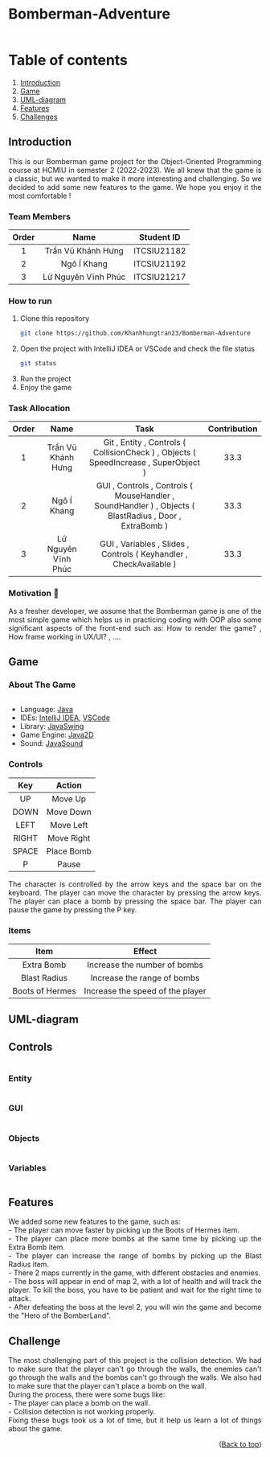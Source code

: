 

# Bomberman-Adventure
<!--suppress ALL -->
<div align="center">
<img src="Bomberman-Adventure-master/resources/Screenshots/Menu.png" alt="">
</div>

# Table of contents
1. [Introduction](#Introduction)
2. [Game](#Game)
3. [UML-diagram](#UML-diagram)
4. [Features](#Features)
5. [Challenges](#Challenges)

<!-- <details>
<summary>Table of Contents</summary>
<ol>
    <li>
        <a href="#Introduction">Introduction</a>
        <ul>
            <li><a href="#Team-Members">Team Members</a></li>
            <li><a href="#How-to-Run">How to Run</a></li>
            <li><a href="#Task-Allocation">Task Allocation</a></li>
        </ul>
    </li>
    <li>
        <a href="#Game">Game</a>
        <ul>
            <li><a href="#About-the-Game">About the Game</a></li>
            <li><a href="#Controls">Controls</a></li>
            <li><a href="#Items">Items</a></li>
        </ul>
    </li>
    <li><a href="#UML-diagram">UML-diagram</a></li>
    <li><a href="#Features">Features</a></li>
    <li><a href="#Challenges">Challenges</a></li>
</ol>
</details> -->

<!-- ABOUT THE PROJECT -->

## Introduction
<div style = "text-align: justify">
This is our Bomberman game project for the Object-Oriented Programming course at HCMIU in semester 2 (2022-2023). We all knew that the game is a classic, but we wanted to make it more interesting and challenging. So we decided to add some new features to the game. We hope you enjoy it the most comfortable  !
</div>

### Team Members

| Order |         Name          | Student ID  |
|:-----:|:---------------------:|:-----------:|
|   1   |   Trần Vũ Khánh Hưng  | ITCSIU21182 |
|   2   |   Ngô Í Khang         | ITCSIU21192 |
|   3   |   Lữ Nguyên Vĩnh Phúc | ITCSIU21217 |


### How to run

1. Clone this repository
    ```sh
    git clone https://github.com/Khanhhungtran23/Bomberman-Adventure
    ```
2. Open the project with IntelliJ IDEA or VSCode and check the file status
    ```sh
    git status
    ```
3. Run the project
4. Enjoy the game

### Task Allocation

| Order |         Name          |                                             Task                                                      | Contribution |
|:-----:|:---------------------:|:-----------------------------------------------------------------------------------------------------:|:------------:|
|   1   | Trần Vũ Khánh Hưng    |Git , Entity , Controls ( CollisionCheck ) , Objects ( SpeedIncrease , SuperObject )                   |      33.3    |
|   2   | Ngô Í Khang           |GUI , Controls , Controls ( MouseHandler , SoundHandler ) , Objects ( BlastRadius , Door , ExtraBomb ) |      33.3    |
|   3   | Lữ Nguyên Vĩnh Phúc   |GUI , Variables , Slides , Controls ( Keyhandler , CheckAvailable )                                    |      33.3    |

<!-- Game -->


### Motivation :mechanical_arm:

<div style="text-align:justify">
As a fresher developer, we assume that the Bomberman game is one of the most simple game which helps us in practicing coding with OOP also some significant aspects of the front-end such as: How to render the game? , How frame working in UX/UI? , ….
</div>

## Game <a name="Game"></a>
### About The Game

<div align="center">
<img src="Bomberman-Adventure-master/resources/resources/Screenshots/Map1.png" alt="">
</div>

- Language: [Java](https://www.java.com/en/)
- IDEs: [IntelliJ IDEA](https://www.jetbrains.com/idea/), [VSCode](https://code.visualstudio.com/)
- Library: [JavaSwing](https://docs.oracle.com/javase/tutorial/uiswing/)
- Game Engine: [Java2D](https://docs.oracle.com/javase/7/docs/api/java/awt/Graphics2D.html)
- Sound: [JavaSound](https://docs.oracle.com/javase/7/docs/api/javax/sound/sampled/Clip.html)

### Controls
|  Key  |   Action   |
|:-----:|:----------:|
|  UP   |  Move Up   |
| DOWN  | Move Down  |
| LEFT  | Move Left  |
| RIGHT | Move Right |
| SPACE | Place Bomb |
|   P   |   Pause    |
<div style = "text-align: justify">
The character is controlled by the arrow keys and the space bar on the keyboard. The player can move the character by pressing the arrow
keys. The player can place a bomb by pressing the space bar. The player can pause the game by pressing the P key.
</div>

### Items

|      Item       |              Effect              |
|:---------------:|:--------------------------------:|
|   Extra Bomb    |   Increase the number of bombs   |
|  Blast Radius   |   Increase the range of bombs    |
| Boots of Hermes | Increase the speed of the player |

## UML-diagram <a name="UML-diagram"></a>
## Controls
<div >
<div >
<img src="Bomberman-Adventure-master/resources/Screenshots/Controls_UML.png" alt="">
</div>
    
<h3> Entity </h3>
<div>
<img src="Bomberman-Adventure-master/resources/Screenshots/Entity_UML.png" alt="">
</div>
<h3> GUI </h3>
<div>
<img src="Bomberman-Adventure-master/resources/Screenshots/GUI_UML.png" alt="">
</div>
<h3> Objects </h3>
<div>
<img src="Bomberman-Adventure-master/resources/Screenshots/Objects_UML.png" alt="">
</div>
<h3> Variables </h3>
<div>
<img src="Bomberman-Adventure-master/resources/Screenshots/Constant_UML.png" alt="">
</div>
</div>

## Features <a name="Features"></a>
<div style = "text-align: justify">
      We added some new features to the game, such as: <br/>
- The player can move faster by picking up the Boots of Hermes item. <br/>
- The player can place more bombs at the same time by picking up the Extra Bomb item. <br/>
- The player can increase the range of bombs by picking up the Blast Radius item. <br/>
- There 2 maps currently in the game, with different obstacles and enemies. <br/>
- The boss will appear in end of map 2, with a lot of health and will track the player. To kill the boss, you have to be patient and wait for the right time to attack. <br/>
- After defeating the boss at the level 2, you will win the game and become the "Hero of the BomberLand". <br/>
</div>

## Challenge <a name="Challenge"></a>

<div style = "text-align: justify">
   The most challenging part of this project is the collision detection. We had to make sure that the player can't go through the walls, the enemies can't go through the walls and the bombs can't go through the walls. We also had to make sure that the player can't place a bomb on the wall. <br/>
   During the process, there were some bugs like: <br/>
- The player can place a bomb on the wall. <br/>
- Collision detection is not working properly. <br/>
   Fixing these bugs took us a lot of time, but it help us learn a lot of things about the game. <br/>
</div>


<p align="right">(<a href="#top">Back to top</a>)</p>


<!-- MARKDOWN LINKS & IMAGES -->
<!-- https://www.markdownguide.org/basic-syntax/#reference-style-links -->
